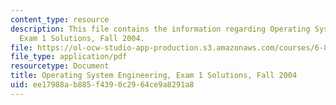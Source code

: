 ```yaml
---
content_type: resource
description: This file contains the information regarding Operating System Engineering,
  Exam 1 Solutions, Fall 2004.
file: https://ol-ocw-studio-app-production.s3.amazonaws.com/courses/6-828-operating-system-engineering-fall-2012/ee17988ab885f4390c2964ce9a8291a8_MIT6_828F12_q04_1_sol.pdf
file_type: application/pdf
resourcetype: Document
title: Operating System Engineering, Exam 1 Solutions, Fall 2004
uid: ee17988a-b885-f439-0c29-64ce9a8291a8
---
```

